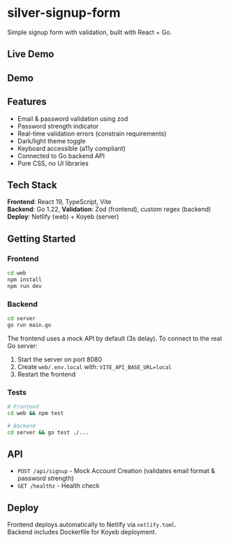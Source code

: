 # silver-signup-form

Simple signup form with validation, built with React + Go.

## Live Demo

<!-- TODO  -->

## Demo

<!-- TODO after uploading the small video -->

## Features

- Email & password validation using zod
- Password strength indicator
- Real-time validation errors (constrain requirements)
- Dark/light theme toggle
- Keyboard accessible (a11y compliant)
- Connected to Go backend API
- Pure CSS, no UI libraries

## Tech Stack

**Frontend**: React 19, TypeScript, Vite  
**Backend**: Go 1.22,
**Validation**: Zod (frontend), custom regex (backend)
**Deploy**: Netlify (web) + Koyeb (server)

## Getting Started

### Frontend
```bash
cd web
npm install
npm run dev
```

### Backend
```bash
cd server
go run main.go
```

The frontend uses a mock API by default (3s delay). To connect to the real Go server:
1. Start the server on port 8080
2. Create `web/.env.local` with: `VITE_API_BASE_URL=local`
3. Restart the frontend

### Tests
```bash
# Frontend
cd web && npm test

# Backend
cd server && go test ./...
```


## API
- `POST /api/signup` - Mock Account Creation (validates email format & password strength)
- `GET /healthz` - Health check

## Deploy

Frontend deploys automatically to Netlify via `netlify.toml`.  
Backend includes Dockerfile for Koyeb deployment.
